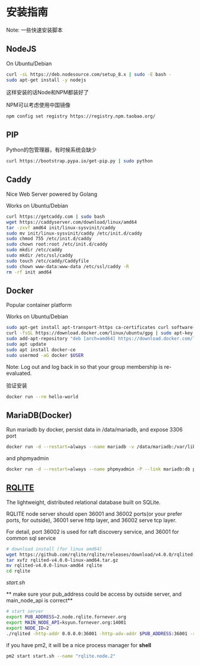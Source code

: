 # 安装指南

Note: 一些快速安装脚本

## NodeJS

On Ubuntu/Debian

```bash
curl -sL https://deb.nodesource.com/setup_8.x | sudo -E bash -
sudo apt-get install -y nodejs
```

这样安装的话Node和NPM都装好了

NPM可以考虑使用中国镜像

```bash
npm config set registry https://registry.npm.taobao.org/
```

## PIP

Python的包管理器，有时候系统会缺少

```bash
curl https://bootstrap.pypa.io/get-pip.py | sudo python
```

## Caddy

Nice Web Server powered by Golang

Works on Ubuntu/Debian

```bash
curl https://getcaddy.com | sudo bash
wget https://caddyserver.com/download/linux/amd64
tar -zxvf amd64 init/linux-sysvinit/caddy
sudo mv init/linux-sysvinit/caddy /etc/init.d/caddy
sudo chmod 755 /etc/init.d/caddy
sudo chown root:root /etc/init.d/caddy
sudo mkdir /etc/caddy
sudo mkdir /etc/ssl/caddy
sudo touch /etc/caddy/Caddyfile
sudo chown www-data:www-data /etc/ssl/caddy -R
rm -rf init amd64
```

## Docker

Popular container platform

Works on Ubuntu/Debian

```bash
sudo apt-get install apt-transport-https ca-certificates curl software-properties-common
curl -fsSL https://download.docker.com/linux/ubuntu/gpg | sudo apt-key add -
sudo add-apt-repository "deb [arch=amd64] https://download.docker.com/linux/ubuntu $(lsb_release -cs) stable"
sudo apt update
sudo apt install docker-ce
sudo usermod -aG docker $USER
```

Note: Log out and log back in so that your group membership is re-evaluated.

验证安装

```bash
docker run --rm hello-world
```

## MariaDB(Docker)

Run mariadb by docker, persist data in /data/mariadb, and expose 3306 port

```bash
docker run -d --restart=always --name mariadb -v /data/mariadb:/var/lib/mysql -e MYSQL_ROOT_PASSWORD=changethispassword -p 3306:3306 -d mariadb:10.3
```

and phpmyadmin

```bash
docker run -d --restart=always --name phpmyadmin -P --link mariadb:db phpmyadmin/phpmyadmin
```

## [RQLITE](https://github.com/rqlite/rqlite)

The lightweight, distributed relational database built on SQLite.

RQLITE node server should open 36001 and 36002 ports(or your prefer ports, for outside), 36001 serve http layer, and 36002 serve tcp layer.

For detail, port 36002 is used for raft discovery service, and 36001 for common sql service

```bash
# download install (for linux amd64)
wget https://github.com/rqlite/rqlite/releases/download/v4.0.0/rqlited-v4.0.0-linux-amd64.tar.gz
tar xvfz rqlited-v4.0.0-linux-amd64.tar.gz
mv rqlited-v4.0.0-linux-amd64 rqlite
cd rqlite
```

*start.sh*

** make sure your pub_address could be access by outside server, and main_node_api is correct**

```bash
# start server
export PUB_ADDRESS=2.node.rqlite.fornever.org
export MAIN_NODE_API=ksyun.fornever.org:14001
export NODE_ID=2
./rqlited -http-addr 0.0.0.0:36001 -http-adv-addr $PUB_ADDRESS:36001 -raft-addr 0.0.0.0:36002 -raft-adv-addr=$PUB_ADDRESS:36002 -join $MAIN_NODE_API node.$NODE_ID
```

if you have pm2, it will be a nice process manager for **shell**

```bash
pm2 start start.sh --name "rqlite.node.2"
```